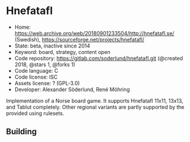 # Hnefatafl

- Home: https://web.archive.org/web/20180901233504/http://hnefatafl.se/ (Swedish), https://sourceforge.net/projects/hnefatafl/
- State: beta, inactive since 2014
- Keyword: board, strategy, content open
- Code repository: https://gitlab.com/soderlund/hnefatafl.git (@created 2018, @stars 1, @forks 1)
- Code language: C
- Code license: ISC
- Assets license: ? (GPL-3.0)
- Developer: Alexander Söderlund, René Möhring

Implementation of a Norse board game. It supports Hnefatafl 11x11, 13x13, and Tablut completely. Other regional variants are partly supported by the provided using rulesets.

## Building
